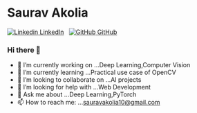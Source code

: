 # Saurav Akolia 

[![Linkedin](https://i.stack.imgur.com/gVE0j.png) LinkedIn](https://www.linkedin.com/)
&nbsp;
[![GitHub](https://i.stack.imgur.com/tskMh.png) GitHub](https://github.com/)

    
### Hi there 👋

<!--
**sauravakolia/sauravakolia** is a ✨ _special_ ✨ repository because its `README.md` (this file) appears on your GitHub profile.

Here are some ideas to get you started:
-->

* 🔭 I’m currently working on ...Deep Learning,Computer Vision
* 🌱 I’m currently learning ...Practical use case of OpenCV
* 👯 I’m looking to collaborate on ...AI projects
* 🤔 I’m looking for help with ...Web Development
* 💬 Ask me about ...Deep Learning,PyTorch
* 📫 How to reach me: ...[sauravakolia10@gmail.com](sauravakolia10@gmail.com)

